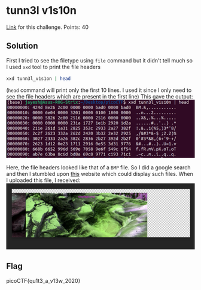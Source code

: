 # tunn3l v1s10n
[Link](https://play.picoctf.org/practice/challenge/112?category=4&page=1) for this challenge.
Points: 40

## Solution
First I tried to see the filetype using `file` command but it didn't tell much so I used `xxd` tool to print the file headers
```bash
xxd tunn3l_v1s1on | head
```
(`head` command will print only the first 10 lines. I used it since I only need to see the file headers which are present in the first line)
This gave the output:
![File Headers](Images/tunnel1.png)

Here, the file headers looked like that of a `BMP` file. So I did a google search and then I stumbled upon [this](https://www.photopea.com) website which could display such files.
When I uploaded this file, I received:
![tunnel2](Images/tunnel2.png)




## Flag
picoCTF{qu1t3_a_v13w_2020}
